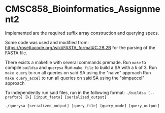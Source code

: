 # CMSC858_Bioinformatics_Assignment2

Implemented are the required suffix array construction and querying specs.

Some code was used and modified from: https://rosettacode.org/wiki/FASTA_format#C.2B.2B for the parsing of the FASTA file.

There exists a makefile with several commands premade.
Run `make` to compile `buildsa` and `querysa`
Run `make file` to build a SA with a k of 3.
Run `make query` to run all queries on said SA using the "naive" approach
Run `make query_accel` to run all queries on said SA using the "simpaccel" approach

To independently run said files, run in the following format:
`./buildsa [--preftab] [k] [input_fasta] [serialized_output]`

`./querysa [serialized_output] [query_file] [query_mode] [query_output]`

